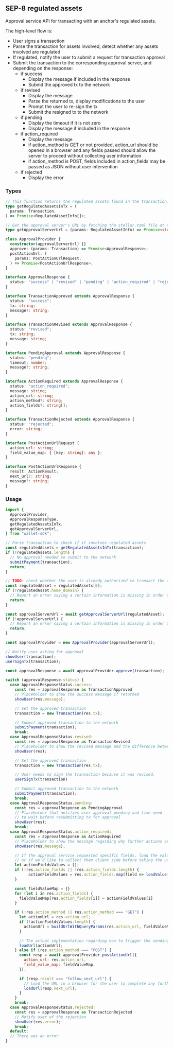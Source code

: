 ## SEP-8 regulated assets

Approval service API for transacting with an anchor's regulated assets.

The high-level flow is:

- User signs a transaction
- Parse the transaction for assets involved, detect whether any assets involved
  are regulated
- If regulated, notify the user to submit a request for transaction approval
- Submit the transaction to the corresponding approval server, and depending on
  the response:
  - if success
    - Display the message if included in the response
    - Submit the approved tx to the network
  - if revised
    - Display the message
    - Parse the returned tx, display modifications to the user
    - Prompt the user to re-sign the tx
    - Submit the resigned tx to the network
  - if pending
    - Display the timeout if it is not zero
    - Display the message if included in the response
  - if action_required
    - Display the message
    - if action_method is GET or not provided, action_url should be opened in a
      browser and any fields passed should allow the server to proceed without
      collecting user information
    - if action_method is POST, fields included in action_fields may be passed
      as JSON without user intervention
  - if rejected
    - Display the error

### Types

```ts
// This function returns the regulated assets found in the transaction, if any.
type getRegulatedAssetsInTx = (
  params: Transaction,
) => Promise<RegulatedAssetInfo[]>;

// Get the approval server's URL by fetching the stellar.toml file at the home domain and look for the matched currency.
type getApprovalServerUrl = (params: RegulatedAssetInfo) => Promise<string>;

class ApprovalProvider {
  constructor(approvalServerUrl) {}
  approve: (params: Transaction) => Promise<ApprovalResponse>;
  postActionUrl: (
    params: PostActionUrlRequest,
  ) => Promise<PostActionUrlResponse>;
}

interface ApprovalResponse {
  status: "success" | "revised" | "pending" | "action_required" | "rejected";
}

interface TransactionApproved extends ApprovalResponse {
  status: "success";
  tx: string;
  message?: string;
}

interface TransactionRevised extends ApprovalResponse {
  status: "revised";
  tx: string;
  message: string;
}

interface PendingApproval extends ApprovalResponse {
  status: "pending";
  timeout: number;
  message?: string;
}

interface ActionRequired extends ApprovalResponse {
  status: "action_required";
  message: string;
  action_url: string;
  action_method?: string;
  action_fields?: string[];
}

interface TransactionRejected extends ApprovalResponse {
  status: "rejected";
  error: string;
}

interface PostActionUrlRequest {
  action_url: string;
  field_value_map: { [key: string]: any };
}

interface PostActionUrlResponse {
  result: ActionResult;
  next_url?: string;
  message?: string;
}
```

### Usage

```js
import {
  ApprovalProvider,
  ApprovalResponseType,
  getRegulatedAssetsInTx,
  getApprovalServerUrl,
} from "wallet-sdk";

// Parse transaction to check if it involves regulated assets
const regulatedAssets = getRegulatedAssetsInTx(transaction);
if (!regulatedAssets.length) {
  // No approval needed so submit to the network
  submitPayment(transaction);
  return;
}

// TODO: check whether the user is already authorized to transact the asset.
const regulatedAsset = regulatedAssets[0];
if (!regulatedAsset.home_domain) {
  // Report an error saying a certain information is missing in order to transact the asset.
  return;
}

const approvalServerUrl = await getApprovalServerUrl(regulatedAsset);
if (!approvalServerUrl) {
  // Report an error saying a certain information is missing in order to transact the asset.
  return;
}

const approvalProvider = new ApprovalProvider(approvalServerUrl);

// Notify user asking for approval
showUser(transaction);
userSignTx(transaction);

const approvalResponse = await approvalProvider.approve(transaction);

switch (approvalResponse.status) {
  case ApprovalResponseStatus.success:
    const res = approvalResponse as TransactionApproved
    // Placeholder to show the success message if returned
    showUser(res.message);

    // Set the approved transaction
    transaction = new Transaction(res.tx);

    // Submit approved transaction to the network
    submitPayment(transaction);
    break;
  case ApprovalResponseStatus.revised:
    const res = approvalResponse as TransactionRevised
    // Placeholder to show the revised message and the difference between the original transaction and the revised transaction
    showUser(res);

    // Set the approved transaction
    transaction = new Transaction(res.tx);

    // User needs to sign the transaction because it was revised.
    userSignTx(transaction)

    // Submit approved transaction to the network
    submitPayment(transaction);
    break;
  case ApprovalResponseStatus.pending:
    const res = approvalResponse as PendingApproval
    // Placeholder that notifies user approval pending and time need
    // to wait before resubmitting tx for approval
    showUser(res);
    break;
  case ApprovalResponseStatus.action_required:
    const res = approvalResponse as ActionRequired
    // Placeholder to show the message regarding why further actions are required.
    showUser(res.message);

    // If the approval service requested specific fields, load the values of those fields if we know them,
    // or if we'd like to collect them client side before taking the user to the action url.
    let actionFieldsValues = [];
    if (!res.action_fields || !res.action_fields.length) {
          actionFieldValues = res.action_fields.map(field => loadValue(field););
    }

    const fieldValueMap = {}
    for (let i in res.action_fields) {
      fieldValueMap[res.action_fields[i]] = actionFieldValues[i]
    }

    if (!res.action_method || res.action_method === "GET") {
      let actionUrl = res.action_url;
      if (!actionFieldsValues.length) {
        actionUrl = buildUrlWithQueryParams(res.action_url, fieldValueMap);
      }

      // The actual implementation regarding how to trigger the sending of the GET request and handle the response is up to the client.
      loadUrl(actionUrl);
    } else if (res.action_method === "POST") {
      const resp = await approvalProvider.postActionUrl({
        action_url: res.action_url,
        field_value_map: fieldValueMap,
      });

      if (resp.result === "follow_next_url") {
        // Load the URL in a browser for the user to complete any further action required.
        loadUrl(resp.next_url);
      }
    }
    break;
  case ApprovalResponseStatus.rejected:
    const res = approvalResponse as TransactionRejected
    // Notify user of the rejection
    showUser(res.error);
    break;
  default:
  // There was an error
}
```
